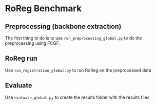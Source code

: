 # RoReg Benchmark

## Preprocessing (backbone extraction)

The first thing to do is to use `run_preprocessing_global.py` to do the preprocessing using FCGF.

## RoReg run

Use `run_registration_global.py` to run RoReg on the preprocessed data

## Evaluate

Use `evaluate_global.py` to create the results folder with the results files